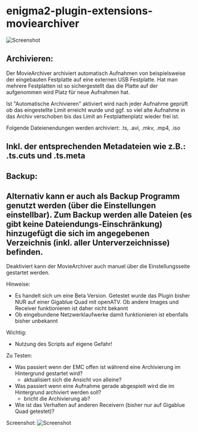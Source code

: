 enigma2-plugin-extensions-moviearchiver
============================

![Screenshot](https://raw.github.com/MovieArchiver/enigma2-plugin-extensions-moviearchiver/master/src/plugin.png)


Archivieren:
--------
Der MovieArchiver archiviert automatisch Aufnahmen von beispielsweise der eingebauten Festplatte auf eine externen USB Festplatte.
Hat man mehrere Festplatten ist so sichergestellt das die Platte auf der aufgenommen wird Platz für neue Aufnahmen hat.

Ist "Automatische Archivieren" aktiviert wird nach jeder Aufnahme geprüft ob das eingestellte Limit erreicht wurde und ggf. so viel alte Aufnahme in das Archiv
verschoben bis das Limit an Festplattenplatz wieder frei ist.

Folgende Dateienendungen werden archiviert:
.ts, .avi, .mkv, .mp4, .iso

Inkl. der entsprechenden Metadateien wie z.B.:
.ts.cuts und .ts.meta
--------


Backup:
--------
Alternativ kann er auch als Backup Programm genutzt werden (über die Einstellungen einstellbar).
Zum Backup werden alle Dateien (es gibt keine Dateiendungs-Einschränkung) hinzugefügt die sich im angegebenen Verzeichnis (inkl. aller Unterverzeichnisse) befinden.
--------

Deaktiviert kann der MovieArchiver auch manuel über die Einstellungsseite gestartet werden.



Hinweise:
- Es handelt sich um eine Beta Version. Getestet wurde das Plugin bisher NUR auf einer Gigablue Quad mit openATV. Ob andere Images und
Receiver funktionieren ist daher nicht bekannt
- Ob eingebundene Netzwerklaufwerke damit funktionieren ist ebenfalls bisher unbekannt


Wichtig:
- Nutzung des Scripts auf eigene Gefahr!


Zu Testen:
- Was passiert wenn der EMC offen ist während eine Archivierung im Hintergrund gestartet wird?
	- aktualisiert sich die Ansicht von alleine?
- Was passiert wenn eine Aufnahme gerade abgespielt wird die im Hintergrund archiviert werden soll?
	- bricht die Archivierung ab?
- Wie ist das Verhalten auf anderen Receivern (bisher nur auf Gigablue Quad getestet)?


Screenshot:
![Screenshot](https://raw.github.com/MovieArchiver/enigma2-plugin-extensions-moviearchiver/master/screenshots/MovieArchiver.jpg)